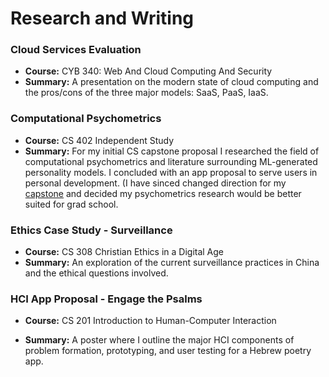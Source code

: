 # Research and Writing

### Cloud Services Evaluation
- **Course:** CYB 340: Web And Cloud Computing And Security
- **Summary:** A presentation on the modern state of cloud computing and the pros/cons of the three major models: SaaS, PaaS, IaaS.

### Computational Psychometrics
- **Course:** CS 402 Independent Study
- **Summary:** For my initial CS capstone proposal I researched the field of computational psychometrics and literature surrounding ML-generated personality models. I concluded with an app proposal to serve users in personal development. (I have sinced changed direction for my [capstone](https://github.com/sethbam9/Hebrew-Literacy-App) and decided my psychometrics research would be better suited for grad school.  

### Ethics Case Study - Surveillance
- **Course:** CS 308 Christian Ethics in a Digital Age
- **Summary:** An exploration of the current surveillance practices in China and the ethical questions involved. 

### HCI App Proposal - Engage the Psalms
- **Course:** CS 201 Introduction to Human-Computer Interaction

- **Summary:** A poster where I outline the major HCI components of problem formation, prototyping, and user testing for a Hebrew poetry app. 
